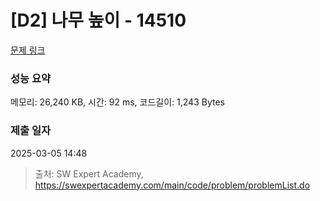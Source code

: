 # [D2] 나무 높이 - 14510 

[문제 링크](https://swexpertacademy.com/main/code/problem/problemDetail.do?contestProbId=AYFofW8qpXYDFAR4) 

### 성능 요약

메모리: 26,240 KB, 시간: 92 ms, 코드길이: 1,243 Bytes

### 제출 일자

2025-03-05 14:48



> 출처: SW Expert Academy, https://swexpertacademy.com/main/code/problem/problemList.do
